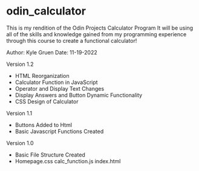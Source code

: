 # odin_calculator

This is my rendition of the Odin Projects Calculator Program
It will be using all of the skills and knowledge gained
from my programming experience through this course 
to create a functional calculator!

Author: Kyle Gruen
Date: 11-19-2022

Version 1.2 
- HTML Reorganization
- Calculator Function in JavaScript 
- Operator and Display Text Changes
- Display Answers and Button Dynamic Functionality
- CSS Design of Calculator 

Version 1.1 
- Buttons Added to Html 
- Basic Javascript Functions Created 

Version 1.0
- Basic File Structure Created 
- Homepage.css calc_function.js index.html
